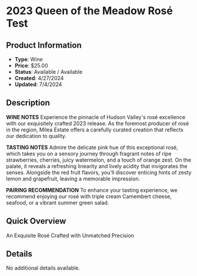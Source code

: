 # 2023 Queen of the Meadow Rosé Test

## Product Information
- **Type**: Wine
- **Price**: $25.00
- **Status**: Available / Available
- **Created**: 4/27/2024
- **Updated**: 7/4/2024

## Description

**WINE NOTES**
Experience the pinnacle of Hudson Valley's rosé excellence with our exquisitely crafted 2023 release. As the foremost producer of rosé in the region, Milea Estate offers a carefully curated creation that reflects our dedication to quality.

**TASTING NOTES**
Admire the delicate pink hue of this exceptional rosé, which takes you on a sensory journey through fragrant notes of ripe strawberries, cherries, juicy watermelon, and a touch of orange zest. On the palate, it reveals a refreshing linearity and lively acidity that invigorates the senses. Alongside the red fruit flavors, you'll discover enticing hints of zesty lemon and grapefruit, leaving a memorable impression.

**PAIRING RECOMMENDATION**
To enhance your tasting experience, we recommend enjoying our rosé with triple cream Camembert cheese, seafood, or a vibrant summer green salad.

## Quick Overview
An Exquisite Rosé Crafted with Unmatched Precision

## Details
No additional details available.